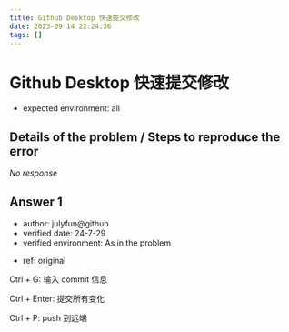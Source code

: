 ```yaml
---
title: Github Desktop 快速提交修改
date: 2023-09-14 22:24:36
tags: []
---
```

[//]: # (Ex: How to clone a Git repository into a specific folder? / `TLS error` when ssh to github / Best way to setup ros2 on Mac M1)
# Github Desktop 快速提交修改
[//]: # (Ex: all / unix / ubuntu22.04, git2.12, fish shell 3.7.1 / macos all version, git all version)
- expected environment: all

## Details of the problem / Steps to reproduce the error

*No response*

## Answer 1
[//]: # (If reference is very reliable, like cppference.com, you could leave it unverified)
- author: julyfun@github
- verified date: 24-7-29
- verified environment: As in the problem

[//]: # (Ex: original / https://... / chatgpt)
- ref: original

Ctrl + G: 输入 commit 信息

Ctrl + Enter: 提交所有变化

Ctrl + P: push 到远端

[//]: # (Ex: > verified by zzz@github again on ... You may add video URL)
[//]: # (You can add Answer 2 here)

